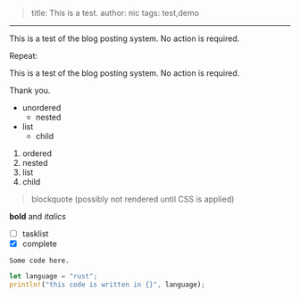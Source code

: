 > title: This is a test.
> author: nic
> tags: test,demo
---

This is a test of the blog posting system. No action is required.

Repeat:

This is a test of the blog posting system. No action is required.

Thank you.

- unordered
  - nested
- list
  - child

1. ordered
  2. nested
2. list
  3. child

> blockquote (possibly not rendered until CSS is applied)

**bold** and *italics*

- [ ] tasklist
- [x] complete

```
Some code here.
```

```rust
let language = "rust";
println!("this code is written in {}", language);
```

